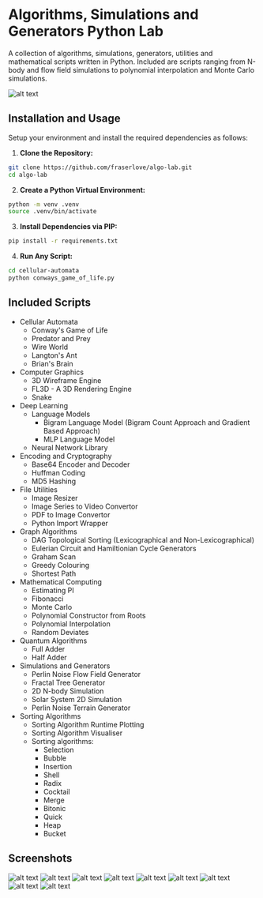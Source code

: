 # Algorithms, Simulations and Generators Python Lab
A collection of algorithms, simulations, generators, utilities and mathematical scripts written in Python. Included are scripts ranging from N-body and flow field simulations to polynomial interpolation and Monte Carlo simulations.

![alt text](https://fraser.love/content/images/size/w2000/2023/07/Screenshot-2021-07-07-at-13.34.44-2.png)

## Installation and Usage
Setup your environment and install the required dependencies as follows:

1. **Clone the Repository:**
```bash
git clone https://github.com/fraserlove/algo-lab.git
cd algo-lab
```

2. **Create a Python Virtual Environment:**
```bash
python -m venv .venv
source .venv/bin/activate
```

3. **Install Dependencies via PIP:**

```bash
pip install -r requirements.txt
```
4. **Run Any Script:**
```bash
cd cellular-automata
python conways_game_of_life.py
```

## Included Scripts
  - Cellular Automata
    - Conway's Game of Life
    - Predator and Prey
    - Wire World
    - Langton's Ant
    - Brian's Brain
  - Computer Graphics
    - 3D Wireframe Engine 
    - FL3D - A 3D Rendering Engine
    - Snake
  - Deep Learning
    - Language Models
       - Bigram Language Model (Bigram Count Approach and Gradient Based Approach)
       - MLP Language Model
    - Neural Network Library
  - Encoding and Cryptography
    - Base64 Encoder and Decoder
    - Huffman Coding
    - MD5 Hashing
  - File Utilities
    - Image Resizer
    - Image Series to Video Convertor
    - PDF to Image Convertor
    - Python Import Wrapper
  - Graph Algorithms
    - DAG Topological Sorting (Lexicographical and Non-Lexicographical)
    - Eulerian Circuit and Hamiltionian Cycle Generators
    - Graham Scan
    - Greedy Colouring
    - Shortest Path
  - Mathematical Computing
    - Estimating PI
    - Fibonacci
    - Monte Carlo
    - Polynomial Constructor from Roots
    - Polynomial Interpolation
    - Random Deviates
  - Quantum Algorithms
    - Full Adder
    - Half Adder
  - Simulations and Generators
    - Perlin Noise Flow Field Generator
    - Fractal Tree Generator
    - 2D N-body Simulation
    - Solar System 2D Simulation
    - Perlin Noise Terrain Generator
  - Sorting Algorithms
    - Sorting Algorithm Runtime Plotting
    - Sorting Algorithm Visualiser
    - Sorting algorithms:
      - Selection
      - Bubble
      - Insertion
      - Shell
      - Radix
      - Cocktail
      - Merge
      - Bitonic
      - Quick
      - Heap
      - Bucket

## Screenshots
![alt text](https://fraser.love/content/images/2023/07/Screenshot-2021-07-05-at-21.53.25.png)
![alt text](https://fraser.love/content/images/2023/07/1325.jpg)
![alt text](https://fraser.love/content/images/2023/07/Screenshot-2021-07-05-at-14.01.01.png)
![alt text](https://fraser.love/content/images/2023/07/Screenshot-2021-07-07-at-13.34.44.png)
![alt text](https://fraser.love/content/images/2023/07/Screenshot-2021-07-07-at-16.52.06.png)
![alt text](https://fraser.love/content/images/2023/07/Screenshot-2021-07-07-at-23.15.47.png)
![alt text](https://fraser.love/content/images/2023/07/Screenshot-2021-07-07-at-12.20.33.png)
![alt text](https://fraser.love/content/images/2023/07/Screenshot-2021-07-07-at-16.57.03.png)
![alt text](https://fraser.love/content/images/2023/07/Screenshot-2021-07-05-at-182105.png)
